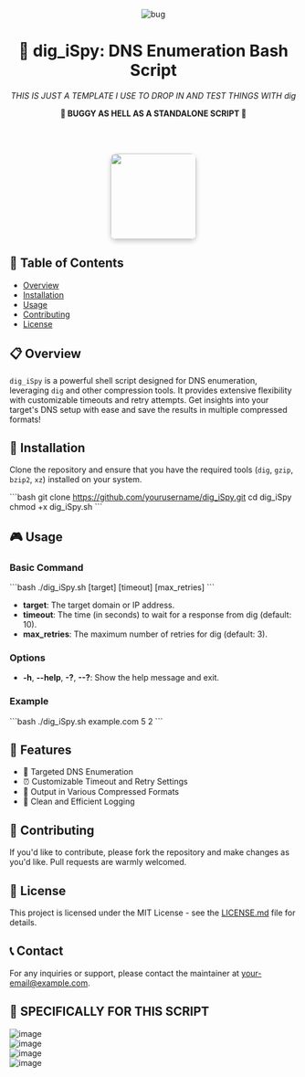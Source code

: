 <p align="center">
  <img src="https://github.com/TreadSoftly/Projects/assets/121847455/dc32b4c0-b78d-4756-bfec-863283d9d641" alt="bug">
</p>

<h1 align="center">🚀 <strong>dig_iSpy</strong>: DNS Enumeration Bash Script</h1>

<p align="center">
  <em>THIS IS JUST A TEMPLATE I USE TO DROP IN AND TEST THINGS WITH dig</em>
</p>

<p align="center">
  <strong>🚨 BUGGY AS HELL AS A STANDALONE SCRIPT 🚨</strong>
</p>
<br>
<br>

<p align="center"><img src="https://github.com/TreadSoftly/Projects/assets/121847455/a92bae20-cfc5-4414-8d35-7e4d0a3e5ba8" width="150" height="150" style="border-radius: 10px; box-shadow: 0 4px 8px 0 rgba(0, 0, 0, 0.2);">
</p>

## 📝 Table of Contents
- [Overview](#overview)
- [Installation](#installation)
- [Usage](#usage)
- [Contributing](#contributing)
- [License](#license)

## 📋 Overview
`dig_iSpy` is a powerful shell script designed for DNS enumeration, leveraging `dig` and other compression tools. It provides extensive flexibility with customizable timeouts and retry attempts. Get insights into your target's DNS setup with ease and save the results in multiple compressed formats!

## 🔧 Installation
Clone the repository and ensure that you have the required tools (`dig`, `gzip`, `bzip2`, `xz`) installed on your system.

\```bash
git clone https://github.com/yourusername/dig_iSpy.git
cd dig_iSpy
chmod +x dig_iSpy.sh
\```

## 🎮 Usage
### Basic Command
\```bash
./dig_iSpy.sh [target] [timeout] [max_retries]
\```
- **target**: The target domain or IP address.
- **timeout**: The time (in seconds) to wait for a response from dig (default: 10).
- **max_retries**: The maximum number of retries for dig (default: 3).

### Options
- **-h**, **--help**, **-?**, **--?**: Show the help message and exit.

### Example
\```bash
./dig_iSpy.sh example.com 5 2
\```

## 🚀 Features
- 🎯 Targeted DNS Enumeration
- ⏰ Customizable Timeout and Retry Settings
- 📂 Output in Various Compressed Formats
- 📝 Clean and Efficient Logging

## 🤝 Contributing
If you'd like to contribute, please fork the repository and make changes as you'd like. Pull requests are warmly welcomed.

## 📜 License
This project is licensed under the MIT License - see the [LICENSE.md](LICENSE.md) file for details.

## 📞 Contact
For any inquiries or support, please contact the maintainer at [your-email@example.com](mailto:your-email@example.com).

## 📜 SPECIFICALLY FOR THIS SCRIPT
![image](https://github.com/TreadSoftly/Projects/assets/121847455/9c14ba37-8dd6-4ae8-a452-f916e10287f7)
<br>
![image](https://github.com/TreadSoftly/Projects/assets/121847455/1f2cd0b2-cbf6-41bb-865e-146cda3dada3)
<br>
![image](https://github.com/TreadSoftly/Projects/assets/121847455/6c1bcb76-e05c-48bf-bd8a-92626e12b2df)
<br>
![image](https://github.com/TreadSoftly/Projects/assets/121847455/f7afd15e-0b66-434e-ab42-3fc4f9481206)

